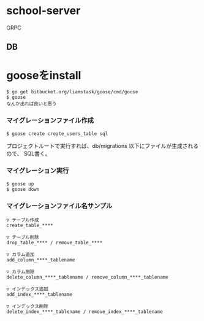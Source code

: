 # school-server
GRPC

## DB
# gooseをinstall
```
$ go get bitbucket.org/liamstask/goose/cmd/goose
$ goose
なんか出れば良いと思う
```

### マイグレーションファイル作成
```
$ goose create create_users_table sql
```
プロジェクトルートで実行すれば、db/migrations 以下にファイルが生成されるので、
SQL書く。

### マイグレーション実行
```
$ goose up
$ goose down
```


### マイグレーションファイル名サンプル
```
▽ テーブル作成
create_table_****

▽ テーブル削除
drop_table_**** / remove_table_****

▽ カラム追加
add_column_****_tablename

▽ カラム削除
delete_column_****_tablename / remove_column_****_tablename

▽ インデックス追加
add_index_****_tablename

▽ インデックス削除
delete_index_****_tablename / remove_index_****_tablename
```